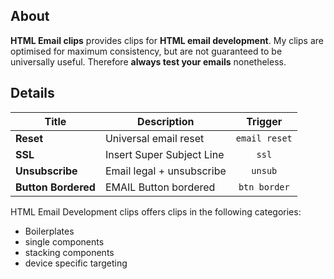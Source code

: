 ## About

**HTML Email clips** provides clips for **HTML email development**. 
My clips are optimised for maximum consistency, but are not guaranteed to be universally useful. Therefore **always test your emails** nonetheless.

## Details

| Title         		| Description                           | Trigger    		|
| ---           		| ---                                   | :-:        		|
| **Reset** 			| Universal email reset    				| `email reset` 	|
| **SSL** 				| Insert Super Subject Line  			| `ssl` 			|
| **Unsubscribe** 		| Email legal + unsubscribe 			| `unsub` 			|
| **Button Bordered** 	| EMAIL Button bordered 				| `btn border` 		|

HTML Email Development clips offers clips in the following categories:

- Boilerplates
- single components
- stacking components
- device specific targeting


